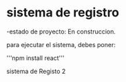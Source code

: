 <h1>sistema de registro</h1>

-estado de proyecto: En construccion.

para ejecutar el sistema, debes poner:

'''npm install react'''

sistema de Registo 2
